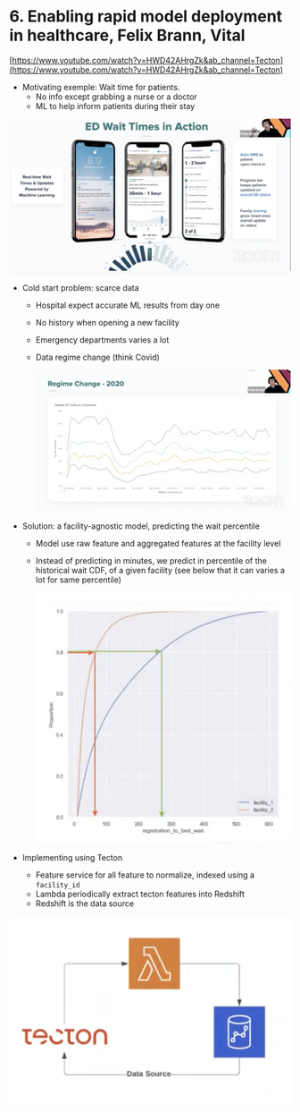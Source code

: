# 6. Enabling rapid model deployment in healthcare, Felix Brann, Vital

[https://www.youtube.com/watch?v=HWD42AHrgZk&ab_channel=Tecton](https://www.youtube.com/watch?v=HWD42AHrgZk&ab_channel=Tecton)

- Motivating exemple: Wait time for patients.
    - No info except grabbing a nurse or a doctor
    - ML to help inform patients during their stay

![Screen Shot 2022-05-23 at 15.14.06.png](./Screen_Shot_2022-05-23_at_15.14.06.png)

- Cold start problem: scarce data
    - Hospital expect accurate ML results from day one
    - No history when opening a new facility
    - Emergency departments varies a lot
    - Data regime change (think Covid)
        
        ![Screen Shot 2022-05-23 at 15.16.11.png](./Screen_Shot_2022-05-23_at_15.16.11.png)
        

- Solution: a facility-agnostic model, predicting the wait percentile
    - Model use raw feature and aggregated features at the facility level
    - Instead of predicting in minutes, we predict in percentile of the historical wait CDF, of a given facility (see below that it can varies a lot for same percentile)
        
        ![Screen Shot 2022-05-23 at 15.18.10.png](./Screen_Shot_2022-05-23_at_15.18.10.png)
        

- Implementing using Tecton
    - Feature service for all feature to normalize, indexed using a `facility_id`
    - Lambda periodically extract tecton features into Redshift
    - Redshift is the data source

![Screen Shot 2022-05-23 at 15.20.40.png](./Screen_Shot_2022-05-23_at_15.20.40.png)